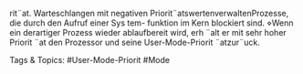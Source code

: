 rit¨at.
Warteschlangen mit negativen Priorit¨atswertenverwaltenProzesse, die durch den Aufruf einer Sys tem-
funktion im Kern blockiert sind.
⋄Wenn ein derartiger Prozess wieder ablaufbereit wird, erh ¨alt er mit sehr hoher Priorit ¨at den Prozessor
und seine User-Mode-Priorit ¨atzur¨uck.

   Tags & Topics:
   #User-Mode-Priorit
   #Mode